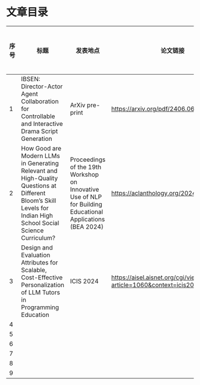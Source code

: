 # 文章目录


|序号|标题|发表地点|论文链接|论文总结|涉及技术栈|阅读状态|笔记链接|
| - | - | - |- |- |- |- |-|
|1|IBSEN: Director-Actor Agent Collaboration for Controllable and Interactive Drama Script Generation|ArXiv pre-print|https://arxiv.org/pdf/2406.06326|||<mark>未读<mark>||
|2|How Good are Modern LLMs in Generating Relevant and High-Quality Questions at Different Bloom’s Skill Levels for Indian High School Social Science Curriculum?|Proceedings of the 19th Workshop on Innovative Use of NLP for Building Educational Applications (BEA 2024)|https://aclanthology.org/2024.bea-1.1/|||||
|3|Design and Evaluation Attributes for Scalable, Cost-Effective Personalization of LLM Tutors in Programming Education|ICIS 2024|https://aisel.aisnet.org/cgi/viewcontent.cgi?article=1060&context=icis2024|||||
|4||||||||
|5||||||||
|6||||||||
|7||||||||
|8||||||||
|9||||||||